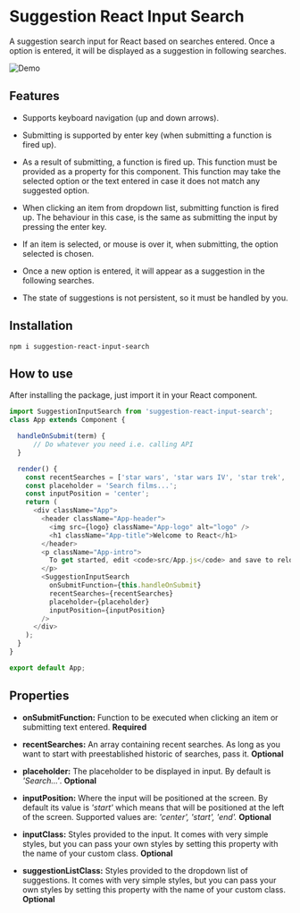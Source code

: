 # Suggestion React Input Search

A suggestion search input for React based on searches entered. Once a option is entered, it will be displayed as a suggestion in following searches.

![Demo](https://i.imgur.com/62YOk0S.gif)

## Features 

* Supports keyboard navigation (up and down arrows).

* Submitting is supported by enter key (when submitting a function is fired up).

* As a result of submitting, a function is fired up. This function must be provided as a property for this component. This function may take the selected option or the text entered in case it does not match any suggested option. 

* When clicking an item from dropdown list, submitting function is fired up. The behaviour in this case, is the same as submitting the input by pressing the enter key.

* If an item is selected, or mouse is over it, when submitting, the option selected is chosen.

* Once a new option is entered, it will appear as a suggestion in the following searches.

* The state of suggestions is not persistent, so it must be handled by you.

## Installation 

```
npm i suggestion-react-input-search
```

## How to use

After installing the package, just import it in your React component.

```javascript
import SuggestionInputSearch from 'suggestion-react-input-search'; 
class App extends Component {

  handleOnSubmit(term) {
      // Do whatever you need i.e. calling API
  }

  render() {
    const recentSearches = ['star wars', 'star wars IV', 'star trek', 'star wars I'];
    const placeholder = 'Search films...';
    const inputPosition = 'center';
    return (
      <div className="App">
        <header className="App-header">
          <img src={logo} className="App-logo" alt="logo" />
          <h1 className="App-title">Welcome to React</h1>
        </header>
        <p className="App-intro">
          To get started, edit <code>src/App.js</code> and save to reload.
        </p>
        <SuggestionInputSearch
          onSubmitFunction={this.handleOnSubmit}
          recentSearches={recentSearches}
          placeholder={placeholder}
          inputPosition={inputPosition}
        />
      </div>
    );
  }
}

export default App;
```

## Properties

* **onSubmitFunction:** Function to be executed when clicking an item or submitting text entered. **Required**

* **recentSearches:** An array containing recent searches. As long as you want to start with preestablished historic of searches, pass it. **Optional**

* **placeholder:** The placeholder to be displayed in input. By default is *'Search...'*. **Optional**

* **inputPosition:** Where the input will be positioned at the screen. By default its value is *'start'* which means that will be positioned at the left of the screen. Supported values are: *'center', 'start', 'end'.* **Optional**

* **inputClass:** Styles provided to the input. It comes with very simple styles, but you can pass your own styles by setting this property with the name of your custom class. **Optional**

* **suggestionListClass:** Styles provided to the dropdown list of suggestions. It comes with very simple styles, but you can pass your own styles by setting this property with the name of your custom class. **Optional**